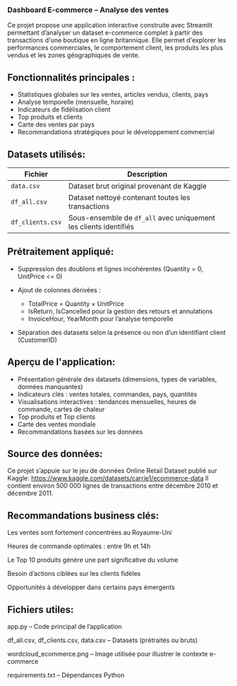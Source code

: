 ### Dashboard E-commerce – Analyse des ventes
Ce projet propose une application interactive construite avec Streamlit permettant d’analyser un dataset e-commerce complet à partir des transactions d'une boutique en ligne britannique.
Elle permet d'explorer les performances commerciales, le comportement client, les produits les plus vendus et les zones géographiques de vente.

 ## Fonctionnalités principales :
   - Statistiques globales sur les ventes, articles vendus, clients, pays
   - Analyse temporelle (mensuelle, horaire)
   - Indicateurs de fidélisation client
   - Top produits et clients
   - Carte des ventes par pays
   - Recommandations stratégiques pour le développement commercial

## Datasets utilisés:
| Fichier          | Description                                                      |
| ---------------- | ---------------------------------------------------------------- |
| `data.csv`       | Dataset brut original provenant de Kaggle                        |
| `df_all.csv`     | Dataset nettoyé contenant toutes les transactions                |
| `df_clients.csv` | Sous-ensemble de `df_all` avec uniquement les clients identifiés |


## Prétraitement appliqué:
- Suppression des doublons et lignes incohérentes (Quantity = 0, UnitPrice <= 0)

- Ajout de colonnes dérivées :
  - TotalPrice = Quantity × UnitPrice
  - IsReturn, IsCancelled pour la gestion des retours et annulations
  - InvoiceHour, YearMonth pour l’analyse temporelle

- Séparation des datasets selon la présence ou non d’un identifiant client (CustomerID)

## Aperçu de l'application:
  - Présentation générale des datasets (dimensions, types de variables, données manquantes)
  - Indicateurs clés : ventes totales, commandes, pays, quantités
  - Visualisations interactives : tendances mensuelles, heures de commande, cartes de chaleur
  - Top produits et Top clients
  - Carte des ventes mondiale
  - Recommandations basées sur les données

## Source des données:
Ce projet s’appuie sur le jeu de données Online Retail Dataset publié sur Kaggle: https://www.kaggle.com/datasets/carrie1/ecommerce-data 
Il contient environ 500 000 lignes de transactions entre décembre 2010 et décembre 2011.

## Recommandations business clés:
Les ventes sont fortement concentrées au Royaume-Uni

Heures de commande optimales : entre 9h et 14h

Le Top 10 produits génère une part significative du volume

Besoin d’actions ciblées sur les clients fidèles

Opportunités à développer dans certains pays émergents

## Fichiers utiles:
app.py – Code principal de l’application

df_all.csv, df_clients.csv, data.csv – Datasets (prétraités ou bruts)

wordcloud_ecommerce.png – Image utilisée pour illustrer le contexte e-commerce

requirements.txt – Dépendances Python
